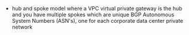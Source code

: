 - hub and spoke model where a VPC virtual private gateway is the hub and you have multiple spokes which are unique BGP Autonomous System Numbers (ASN's), one for each corporate data center private network